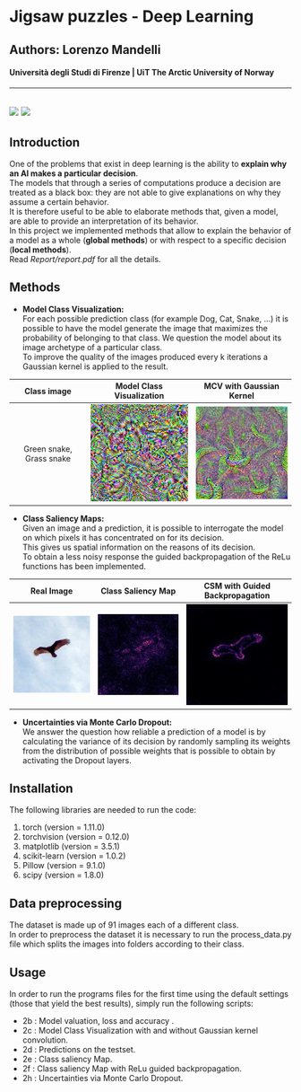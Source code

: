 #  Jigsaw puzzles - Deep Learning
## Authors: Lorenzo Mandelli
#### Università degli Studi di Firenze | UiT The Arctic University of Norway 

---
![](https://img.shields.io/github/contributors/divanoletto/Explicability-of-decisions-and-uncertainty-in-Deep-Learning?color=light%20green) ![](https://img.shields.io/github/repo-size/divanoletto/Explicability-of-decisions-and-uncertainty-in-Deep-Learning)
---

## Introduction

One of the problems that exist in deep learning is the ability to **explain why an AI makes a particular decision**. <br/>
The models that through a series of computations produce a decision are treated as a black box: they are not able to give explanations on why they assume a certain behavior.<br/>
It is therefore useful to be able to elaborate methods that, given a model, are able to provide an interpretation of its behavior.<br/>
In this project we implemented methods that allow to explain the behavior of a model as a whole (**global methods**) or with respect to a specific decision (**local methods**). <br/>
Read *Report/report.pdf* for all the details.

## Methods

- **Model Class Visualization:** <br/>
For each possible prediction class (for example Dog, Cat, Snake, ...) it is possible to have the model generate the image that maximizes the probability of belonging to that class. We question the model about its image archetype of a particular class.<br/>
To improve the quality of the images produced every k iterations a Gaussian kernel is applied to the result.

Class image            |  Model Class Visualization   |  MCV with Gaussian Kernel
:-------------------------:|:-------------------------:|:---------------------------------:
Green snake, Grass snake  |  ![](https://github.com/divanoLetto/Explicability-of-decisions-and-uncertainty-in-Deep-Learning/blob/master/images/55.png)  |  ![](https://github.com/divanoLetto/Explicability-of-decisions-and-uncertainty-in-Deep-Learning/blob/master/images/55_gauss.png)


- **Class Saliency Maps:** <br/>
Given an image and a prediction, it is possible to interrogate the model on which pixels it has concentrated on for its decision. <br/>
This gives us spatial information on the reasons of its decision. <br/>
To obtain a less noisy response the guided backpropagation of the ReLu functions has been implemented. 

Real Image            |  Class Saliency Map   |  CSM with Guided Backpropagation
:-------------------------:|:-------------------------:|:---------------------------------:
![](https://github.com/divanoLetto/Explicability-of-decisions-and-uncertainty-in-Deep-Learning/blob/master/images/2_real.JPEG)  |  ![](https://github.com/divanoLetto/Explicability-of-decisions-and-uncertainty-in-Deep-Learning/blob/master/images/2_csm.JPEG)  |  ![](https://github.com/divanoLetto/Explicability-of-decisions-and-uncertainty-in-Deep-Learning/blob/master/images/2_csm_g.JPEG)

- **Uncertainties via Monte Carlo Dropout:**<br/>
We answer the question how reliable a prediction of a model is by calculating the variance of its decision by randomly sampling its weights from the distribution of possible weights that is possible to obtain by activating the Dropout layers.

## Installation

The following libraries are needed to run the code:

1. torch (version =  1.11.0)
2. torchvision (version = 0.12.0)
3. matplotlib (version = 3.5.1)
4. scikit-learn (version = 1.0.2)
5. Pillow (version = 9.1.0) 
6. scipy (version = 1.8.0)

## Data preprocessing

The dataset is made up of 91 images each of a different class. <br/>
In order to preprocess the dataset it is necessary to run the process_data.py file which splits the images into folders according to their class.

## Usage

In order to run the programs files for the first time using the default settings (those that yield the best results), simply run the following scripts:

- 2b : Model valuation, loss and accuracy .
- 2c : Model Class Visualization with and without Gaussian kernel convolution.
- 2d : Predictions on the testset.
- 2e : Class saliency Map.
- 2f : Class saliency Map with ReLu guided backpropagation.
- 2h : Uncertainties via Monte Carlo Dropout.
